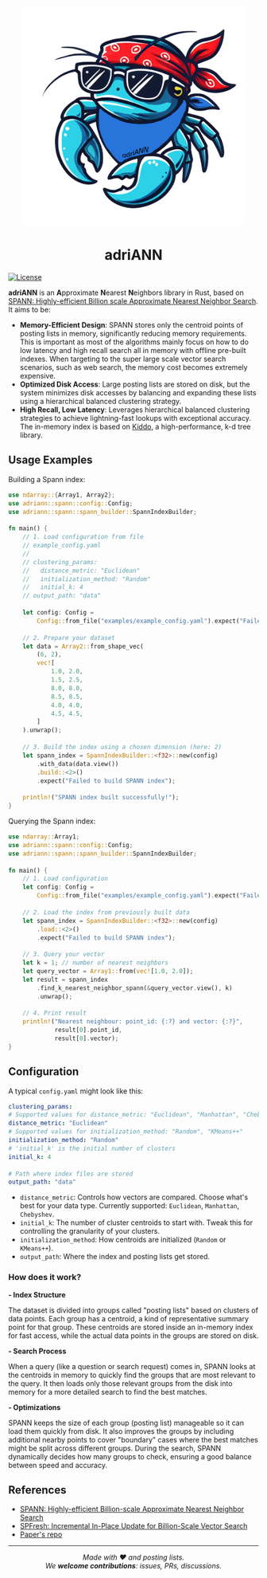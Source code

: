 <p align="center"><img src="./adriANN.png" width="440"/></p>
<h1 align="center"> adriANN </h1>

[![License](https://img.shields.io/badge/license-MIT%2FApache--2.0-blue.svg)](README.md)

**adriANN** is an **A**pproximate **N**earest **N**eighbors library in Rust, based on [SPANN: Highly-efficient Billion scale Approximate Nearest Neighbor Search]((https://arxiv.org/abs/2111.08566)). It aims to be:
- **Memory-Efficient Design**: SPANN stores only the centroid points of posting lists in memory, significantly reducing memory requirements. This is important as most of the algorithms mainly focus on how to do low latency and high recall search all in memory with offline pre-built indexes. When targeting to the super large scale vector search scenarios, such as web search, the memory cost becomes extremely expensive.
- **Optimized Disk Access**: Large posting lists are stored on disk, but the system minimizes disk accesses by balancing and expanding these lists using a hierarchical balanced clustering strategy.  
- **High Recall, Low Latency**: Leverages hierarchical balanced clustering strategies to achieve lightning-fast lookups with exceptional accuracy. The in-memory index is based on [Kiddo](https://github.com/sdd/kiddo/tree/master), a high-performance, k-d tree library.  

## Usage Examples

Building a Spann index:
```rust
use ndarray::{Array1, Array2};
use adriann::spann::config::Config;
use adriann::spann::spann_builder::SpannIndexBuilder;

fn main() {
    // 1. Load configuration from file
    // example_config.yaml
    // 
    // clustering_params:
    //   distance_metric: "Euclidean"
    //   initialization_method: "Random"
    //   initial_k: 4
    // output_path: "data"

    let config: Config =
        Config::from_file("examples/example_config.yaml").expect("Failed to load configuration");

    // 2. Prepare your dataset
    let data = Array2::from_shape_vec(
        (6, 2), 
        vec![
            1.0, 2.0,
            1.5, 2.5,
            8.0, 8.0,
            8.5, 8.5,
            4.0, 4.0,
            4.5, 4.5,
        ]
    ).unwrap();

    // 3. Build the index using a chosen dimension (here: 2)
    let spann_index = SpannIndexBuilder::<f32>::new(config)
        .with_data(data.view())
        .build::<2>()
        .expect("Failed to build SPANN index");

    println!("SPANN index built successfully!");
}
```

Querying the Spann index:
```rust
use ndarray::Array1;
use adriann::spann::config::Config;
use adriann::spann::spann_builder::SpannIndexBuilder;

fn main() {
    // 1. Load configuration
    let config: Config =
        Config::from_file("examples/example_config.yaml").expect("Failed to load configuration");

    // 2. Load the index from previously built data
    let spann_index = SpannIndexBuilder::<f32>::new(config)
        .load::<2>()
        .expect("Failed to build SPANN index");

    // 3. Query your vector
    let k = 1; // number of nearest neighbors
    let query_vector = Array1::from(vec![1.0, 2.0]);
    let result = spann_index
        .find_k_nearest_neighbor_spann(&query_vector.view(), k)
        .unwrap();

    // 4. Print result
    println!("Nearest neighbour: point_id: {:?} and vector: {:?}",
             result[0].point_id,
             result[0].vector);
}
```
## Configuration
A typical `config.yaml` might look like this:

```yaml
clustering_params:
# Supported values for distance_metric: "Euclidean", "Manhattan", "Chebyshev"
distance_metric: "Euclidean"
# Supported values for initialization_method: "Random", "KMeans++"
initialization_method: "Random"
# 'initial_k' is the initial number of clusters
initial_k: 4

# Path where index files are stored
output_path: "data"
```

- `distance_metric`: Controls how vectors are compared. Choose what's best for your data type. Currently supported: `Euclidean`, `Manhattan`, `Chebyshev`.
- `initial_k`: The number of cluster centroids to start with. Tweak this for controlling the granularity of your clusters.
- `initialization_method`: How centroids are initialized (`Random` or `KMeans++`).
- `output_path`: Where the index and posting lists get stored.

### How does it work?
**- Index Structure**

The dataset is divided into groups called "posting lists" based on clusters of data points. Each group has a centroid, a kind of representative summary point for that group. These centroids are stored inside an in-memory index for fast access, while the actual data points in the groups are stored on disk.

**- Search Process**

When a query (like a question or search request) comes in, SPANN looks at the centroids in memory to quickly find the groups that are most relevant to the query. It then loads only those relevant groups from the disk into memory for a more detailed search to find the best matches.

**- Optimizations**

SPANN keeps the size of each group (posting list) manageable so it can load them quickly from disk. It also improves the groups by including additional nearby points to cover "boundary" cases where the best matches might be split across different groups. During the search, SPANN dynamically decides how many groups to check, ensuring a good balance between speed and accuracy.


## References
- [SPANN: Highly-efficient Billion-scale Approximate Nearest Neighbor Search](https://arxiv.org/abs/2111.08566)
- [SPFresh: Incremental In-Place Update for Billion-Scale Vector Search](https://arxiv.org/abs/2410.14452)
- [Paper's repo](https://github.com/microsoft/SPTAG)

<hr /> <div align="center"> <em> Made with ❤ and posting lists. <br/> We <strong>welcome contributions</strong>: issues, PRs, discussions. </em> </div>
